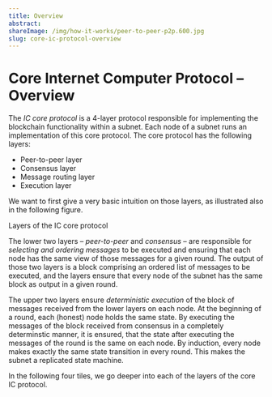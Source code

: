 ```yaml
---
title: Overview
abstract: 
shareImage: /img/how-it-works/peer-to-peer-p2p.600.jpg
slug: core-ic-protocol-overview
---
```


# Core Internet Computer Protocol – Overview

The *IC core protocol* is a 4-layer protocol responsible for implementing the blockchain functionality within a subnet. Each node of a subnet runs an implementation of this core protocol. The core protocol has the following layers:
* Peer-to-peer layer
* Consensus layer
* Message routing layer
* Execution layer

We want to first give a very basic intuition on those layers, as illustrated also in the following figure.

[](/img/core_protocol_layers.png)
Layers of the IC core protocol

The lower two layers – *peer-to-peer* and *consensus* – are responsible for *selecting and ordering messages* to be executed and ensuring that each node has the same view of those messages for a given round. The output of those two layers is a block comprising an ordered list of messages to be executed, and the layers ensure that every node of the subnet has the same block as output in a given round.

The upper two layers ensure *deterministic execution* of the block of messages received from the lower layers on each node. At the beginning of a round, each (honest) node holds the same state. By executing the messages of the block received from consensus in a completely determinstic manner, it is ensured, that the state after executing the messages of the round is the same on each node. By induction, every node makes exactly the same state transition in every round. This makes the subnet a replicated state machine.

In the following four tiles, we go deeper into each of the layers of the core IC protocol.
